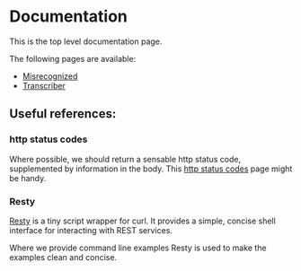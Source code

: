 # Documentation

This is the top level documentation page.

The following pages are available:

* [Misrecognized][misrecognized]
* [Transcriber][transcriber]


## Useful references:

### http status codes

Where possible, we should return a sensable http status code, supplemented by information in the body.
This [http status codes][httpstatuscodes]  page might be handy.

### Resty

[Resty] is a tiny script wrapper for curl.
It provides a simple, concise shell interface for interacting with REST services.

Where we provide command line examples Resty is used to make the examples clean and concise.

[httpstatuscodes]: https://restfulapi.net/http-status-codes/
[misrecognized]: misrecognized
[resty]: https://github.com/micha/resty
[transcriber]: transcriber
